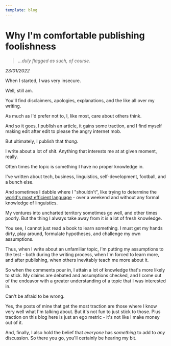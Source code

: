 ```yaml
---
template: blog
---
```


# Why I'm comfortable publishing foolishness

> _...duly flagged as such, of course._

_23/01/2022_

When I started, I was very insecure.

Well, still am.

You'll find disclaimers, apologies, explanations, and the like all over my writing.

As much as I'd prefer not to, I, like most, care about others think.

And so it goes, I publish an article, it gains some traction, and I find myself making edit after edit to please the angry internet mob.

But ultimately, I publish that _thang_.

I write about a lot of shit. Anything that interests me at at given moment, really.

Often times the topic is something I have no proper knowledge in.

I've written about tech, business, linguistics, self-development, football, and a bunch else.

And sometimes I dabble where I "shouldn't", like trying to determine the [world's most efficient language](blog/language-efficiency) - over a weekend and without any formal knowledge of linguistics.

My ventures into uncharted territory sometimes go well, and other times poorly. But the thing I always take away from it is a lot of fresh knowledge.

You see, I cannot just read a book to learn something. I must get my hands dirty, play around, formulate hypotheses, and challenge my own assumptions.

Thus, when I write about an unfamiliar topic, I'm putting my assumptions to the test - both during the writing process, when I'm forced to learn more, and after publishing, when others inevitably teach me more about it.

So when the comments pour in, I attain a lot of knowledge that's more likely to stick. My claims are debated and assumptions checked, and I come out of the endeavor with a greater understanding of a topic that I was interested in.

Can't be afraid to be wrong.

Yes, the posts of mine that get the most traction are those where I know very well what I'm talking about. But it's not fun to just stick to those. Plus traction on this blog here is just an ego metric - it's not like I make money out of it.

And, finally, I also hold the belief that _everyone_ has _something_ to add to _any_ discussion. So there you go, you'll certainly be hearing my bit.
